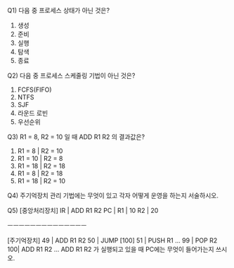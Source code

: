 Q1) 다음 중 프로세스 상태가 아닌 것은?
1.	생성
2.	준비
3.	실행
4.	탐색
5.	종료

Q2) 다음 중 프로세스 스케줄링 기법이 아닌 것은?
1.	FCFS(FIFO)
2.	NTFS
3.	SJF
4.	라운드 로빈
5.	우선순위

Q3) R1 = 8, R2 = 10 일 때 ADD R1 R2 의 결과값은?
1.	R1 = 8 | R2 = 10
2.	R1 = 10 | R2 = 8
3.	R1 = 18 | R2 = 18
4.	R1 = 8 | R2 = 18
5.	R1 = 18 | R2 = 10


Q4) 주기억장치 관리 기법에는 무엇이 있고 각자 어떻게 운영을 하는지 서술하시오.

Q5)
[중앙처리장치]
IR | ADD R1 R2
PC |
R1 | 10
R2 | 20

ㅡㅡㅡㅡㅡㅡㅡㅡㅡㅡㅡㅡㅡㅡ

[주기억장치]
49 | ADD R1 R2
50 | JUMP [100]
51 | PUSH R1
...
99 | POP R2
100| ADD R1 R2
...
ADD R1 R2 가 실행되고 있을 때 PC에는 무엇이 들어가는지 쓰시오.
